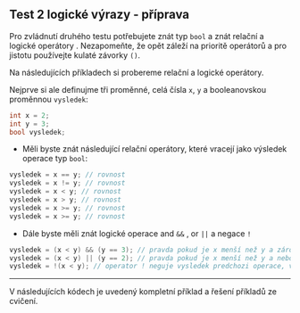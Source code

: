 Test 2 logické výrazy - příprava
---
Pro zvládnutí druhého testu potřebujete znát typ `bool` a znát relační a logické operátory . Nezapomeňte, že opět záleží na prioritě operátorů a pro jistotu používejte kulaté závorky `()`.

Na následujících příkladech si probereme relační a logické operátory. 

Nejprve si ale definujme tři proměnné, celá čísla `x`, `y` a booleanovskou proměnnou `vysledek`:
```cs 
int x = 2;
int y = 3;
bool vysledek;
```
* Měli byste znát následující relační operátory, které vracejí jako výsledek operace typ `bool`:
```cs 
vysledek = x == y; // rovnost
vysledek = x != y; // rovnost
vysledek = x < y; // rovnost
vysledek = x > y; // rovnost
vysledek = x >= y; // rovnost
vysledek = x >= y; // rovnost
```
* Dále byste měli znát logické operace and `&&` , or `||` a negace `!`
```cs 
vysledek = (x < y) && (y == 3); // pravda pokud je x menší než y a zárověň y je rovno 3
vysledek = (x < y) || (y == 2); // pravda pokud je x menší než y a nebo y je rovno 3
vysledek = !(x < y); // operator ! neguje vysledek predchozi operace, vyraz je pravda, pokud je x vetsi nebo rovno y

```

---
V následujících kódech je uvedený kompletní příklad a řešení příkladů ze cvičení.